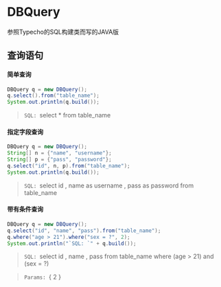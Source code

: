 # DBQuery
参照Typecho的SQL构建类而写的JAVA版

## 查询语句
#### 简单查询
```java
DBQuery q = new DBQuery();
q.select().from("table_name");
System.out.println(q.build());
```
> `SQL: `select * from table_name

#### 指定字段查询
```java
DBQuery q = new DBQuery();
String[] n = {"name", "username"};
String[] p = {"pass", "password"};
q.select("id", n, p).from("table_name");
System.out.println(q.build());
```
> `SQL: `select id , name as username , pass as password from table_name

#### 带有条件查询
```java
DBQuery q = new DBQuery();
q.select("id", "name", "pass").from("table_name");
q.where("age > 21").where("sex = ?", 2);
System.out.println("`SQL: `" + q.build());
```

> `SQL: `select id , name , pass from table_name where (age > 21) and (sex = ?)

> `Params: `{ 2 }
